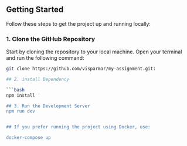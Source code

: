 ## Getting Started

Follow these steps to get the project up and running locally:

### 1. Clone the GitHub Repository

Start by cloning the repository to your local machine. Open your terminal and run the following command:

```bash
git clone https://github.com/visparmar/my-assignment.git:

## 2. install Dependency

```bash
npm install '

## 3. Run the Development Server
npm run dev


## If you prefer running the project using Docker, use:

docker-compose up 



